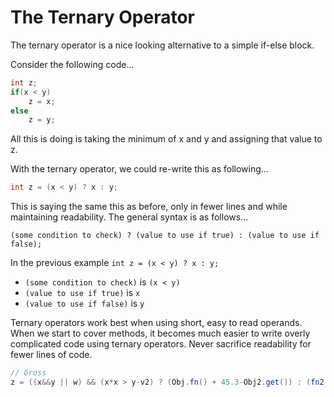 The Ternary Operator
=======================

The ternary operator is a nice looking alternative to a simple
if-else block.

Consider the following code...

```java
int z;
if(x < y)
    z = x;
else
    z = y;
```

All this is doing is taking the minimum of x and y and assigning
that value to z.

With the ternary operator, we could re-write this as following...

```java
int z = (x < y) ? x : y;
```

This is saying the same this as before, only in fewer lines and
while maintaining readability. The general syntax is as follows...

```text
(some condition to check) ? (value to use if true) : (value to use if false);
```

In the previous example `int z = (x < y) ? x : y;`

* `(some condition to check)` is `(x < y)`
* `(value to use if true)` is `x`
* `(value to use if false)` is `y`

Ternary operators work best when using short, easy to read
operands. When we start to cover methods, it becomes much easier to
write overly complicated code using ternary operators. Never
sacrifice readability
for fewer lines of code.

```java
// Gross
z = ((x&&y || w) && (x*x > y-v2) ? (Obj.fn() + 45.3-Obj2.get()) : (fn2() + x);
```
